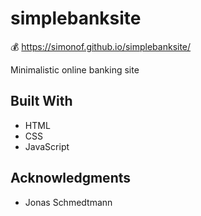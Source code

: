 # simplebanksite


💰  https://simonof.github.io/simplebanksite/

Minimalistic online banking site


## Built With

  * HTML
  * CSS
  * JavaScript


## Acknowledgments

  * Jonas Schmedtmann


